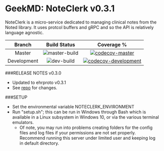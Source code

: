 # GeekMD: NoteClerk v0.3.1
NoteClerk is a micro-service dedicated to managing clinical notes from the Noted library. It uses protcol buffers and 
gRPC and so the API is relatively language agnostic.

|Branch|Build Status|Coverage %|
|:---:|:---:|:---:|
|Master|![master-build](https://travis-ci.org/geekmdio/noteclerk.svg?branch=master)| [![codecov-master](https://codecov.io/gh/geekmdio/noteclerk/branch/master/graph/badge.svg)](https://codecov.io/gh/geekmdio/noteclerk) |
|Development|![dev-build](https://travis-ci.org/geekmdio/noteclerk.svg?branch=development)| [![codecov-development](https://codecov.io/gh/geekmdio/noteclerk/branch/development/graph/badge.svg)](https://codecov.io/gh/geekmdio/noteclerk)  |


###RELEASE NOTES v0.3.0
- Updated to ehrproto v0.3.1
- See [repo](https://github.com/geekmdio/ehrprotorepo) for changes.


###SETUP
- Set the environmental variable NOTECLERK_ENVIRONMENT
- Run "setup.sh"; this can be run in Windows through Bash which is available in a Linux subsystem in Windows 10, or via the various terminal emulators.
    - Of note, you may run into problems creating folders for the config files and log files if your permissions are not set properly. Recommend running this server under limited user and keeping log in default directory.